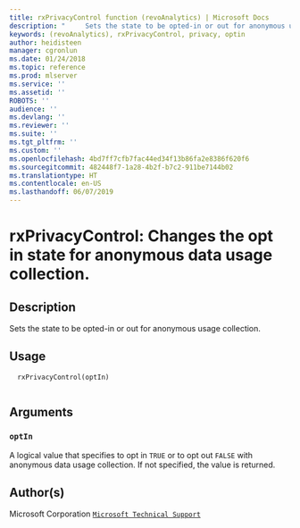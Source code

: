 ```yaml
---
title: rxPrivacyControl function (revoAnalytics) | Microsoft Docs
description: "     Sets the state to be opted-in or out for anonymous usage collection. "
keywords: (revoAnalytics), rxPrivacyControl, privacy, optin
author: heidisteen
manager: cgronlun
ms.date: 01/24/2018
ms.topic: reference
ms.prod: mlserver
ms.service: ''
ms.assetid: ''
ROBOTS: ''
audience: ''
ms.devlang: ''
ms.reviewer: ''
ms.suite: ''
ms.tgt_pltfrm: ''
ms.custom: ''
ms.openlocfilehash: 4bd7ff7cfb7fac44ed34f13b86fa2e8386f620f6
ms.sourcegitcommit: 482448f7-1a28-4b2f-b7c2-911be7144b02
ms.translationtype: HT
ms.contentlocale: en-US
ms.lasthandoff: 06/07/2019
---
```

 # <a name="rxprivacycontrol-changes-the-opt-in-state-for-anonymous-data-usage-collection"></a>rxPrivacyControl: Changes the opt in state for anonymous data usage collection. 
 ## <a name="description"></a>Description
 
Sets the state to be opted-in or out for anonymous usage collection.
 
 
 ## <a name="usage"></a>Usage

```   
  rxPrivacyControl(optIn)
 
```
 
 ## <a name="arguments"></a>Arguments

   
    
 ### `optIn`
 A logical value that specifies to opt in `TRUE` or to opt out `FALSE` with anonymous data usage collection. If not specified, the value is returned. 
  
 
 
 ## <a name="authors"></a>Author(s)
 Microsoft Corporation [`Microsoft Technical Support`](https://go.microsoft.com/fwlink/?LinkID=698556&clcid=0x409)
 
 
 
 
